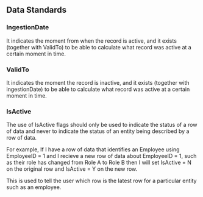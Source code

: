 ## Data Standards ##

### IngestionDate ###
It indicates the moment from when the record is active, and it exists (together with ValidTo) to be able to calculate what record was active at a certain moment in time.

### ValidTo ###
It indicates the moment the record is inactive, and it exists (together with ingestionDate) to be able to calculate what record was active at a certain moment in time.

### IsActive ###

The use of IsActive flags should only be used to indicate the status of a row of data and never to indicate the status of an entity being described by a row of data.

For example, 
If I have a row of data that identifies an Employee using EmployeeID = 1 
and I recieve a new row of data about EmployeeID = 1, such as their role has changed from Role A to 
Role B then I will set IsActive = N on the original row and IsActive = Y on the new row.

This is used to tell the user which row is the latest row for a particular entity such as an employee.
